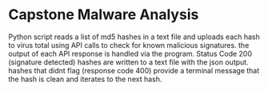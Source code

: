 # Capstone Malware Analysis

Python script reads a list of md5 hashes in a text file and uploads each hash to virus total using API calls to check for known malicious signatures. the output of each API response is handled via the program. Status Code 200 (signature detected) hashes are written to a text file with the json output. hashes that didnt flag (response code 400) provide a terminal message that the hash is clean and iterates to the next hash.
